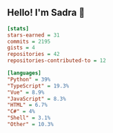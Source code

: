 ## Hello! I'm Sadra 👋

```ini
[stats]
stars-earned = 31
commits = 2195
gists = 4
repositories = 42
repositories-contributed-to = 12

[languages]
"Python" = 39%
"TypeScript" = 19.3%
"Vue" = 8.9%
"JavaScript" = 8.3%
"HTML" = 6.7%
"C#" = 4%
"Shell" = 3.1%
"Other" = 10.3%
```

<!--
**sadra1f/sadra1f** is a ✨ _special_ ✨ repository because its `README.md` (this file) appears on your GitHub profile.

Here are some ideas to get you started:

- 🔭 I’m currently working on ...
- 🌱 I’m currently learning ...
- 👯 I’m looking to collaborate on ...
- 🤔 I’m looking for help with ...
- 💬 Ask me about ...
- 📫 How to reach me: ...
- 😄 Pronouns: ...
- ⚡ Fun fact: ...
-->
